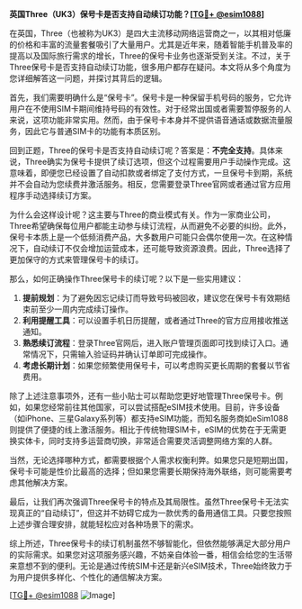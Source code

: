**英国Three（UK3）保号卡是否支持自动续订功能？[[TG💪+ @esim1088](https://t.me/s/esim1088)]**

在英国，Three（也被称为UK3）是四大主流移动网络运营商之一，以其相对低廉的价格和丰富的流量套餐吸引了大量用户。尤其是近年来，随着智能手机普及率的提高以及国际旅行需求的增长，Three的保号卡业务也逐渐受到关注。不过，关于Three保号卡是否支持自动续订功能，很多用户都存在疑问。本文将从多个角度为您详细解答这一问题，并探讨其背后的逻辑。

首先，我们需要明确什么是“保号卡”。保号卡是一种保留手机号码的服务，它允许用户在不使用SIM卡期间维持号码的有效性。对于经常出国或者需要暂停服务的人来说，这项功能非常实用。然而，由于保号卡本身并不提供语音通话或数据流量服务，因此它与普通SIM卡的功能有本质区别。

回到正题，Three的保号卡是否支持自动续订呢？答案是：**不完全支持**。具体来说，Three确实为保号卡提供了续订选项，但这个过程需要用户手动操作完成。这意味着，即便您已经设置了自动扣款或者绑定了支付方式，一旦保号卡到期，系统并不会自动为您续费并激活服务。相反，您需要登录Three官网或者通过官方应用程序手动选择续订方案。

为什么会这样设计呢？这主要与Three的商业模式有关。作为一家商业公司，Three希望确保每位用户都能主动参与续订流程，从而避免不必要的纠纷。此外，保号卡本质上是一个低频消费产品，大多数用户可能只会偶尔使用一次。在这种情况下，自动续订不仅会增加运营成本，还可能导致资源浪费。因此，Three选择了更加保守的方式来管理保号卡的续订。

那么，如何正确操作Three保号卡的续订呢？以下是一些实用建议：

1. **提前规划**：为了避免因忘记续订而导致号码被回收，建议您在保号卡有效期结束前至少一周内完成续订操作。
2. **利用提醒工具**：可以设置手机日历提醒，或者通过Three的官方应用接收推送通知。
3. **熟悉续订流程**：登录Three官网后，进入账户管理页面即可找到续订入口。通常情况下，只需输入验证码并确认订单即可完成操作。
4. **考虑长期计划**：如果您频繁使用保号卡，可以考虑购买更长周期的套餐以节省费用。

除了上述注意事项外，还有一些小贴士可以帮助您更好地管理Three保号卡。例如，如果您经常前往其他国家，可以尝试搭配eSIM技术使用。目前，许多设备（如iPhone、三星Galaxy系列等）都支持eSIM功能，而知名服务商如eSim1088则提供了便捷的线上激活服务。相比于传统物理SIM卡，eSIM的优势在于无需更换实体卡，同时支持多运营商切换，非常适合需要灵活调整网络方案的人群。

当然，无论选择哪种方式，都需要根据个人需求权衡利弊。如果您只是短期出国，保号卡可能是性价比最高的选择；但如果您需要长期保持海外联络，则可能需要考虑其他解决方案。

最后，让我们再次强调Three保号卡的特点及其局限性。虽然Three保号卡无法实现真正的“自动续订”，但这并不妨碍它成为一款优秀的备用通信工具。只要您按照上述步骤合理安排，就能轻松应对各种场景下的需求。

综上所述，Three保号卡的续订机制虽然不够智能化，但依然能够满足大部分用户的实际需求。如果您对这项服务感兴趣，不妨亲自体验一番，相信会给您的生活带来意想不到的便利。无论是通过传统SIM卡还是新兴eSIM技术，Three始终致力于为用户提供多样化、个性化的通信解决方案。

[[TG💪+ @esim1088](https://t.me/s/esim1088) ![Image](https://i.postimg.cc/4NQfJmqS/Snipaste-2025-05-13-00-14-12.png)]